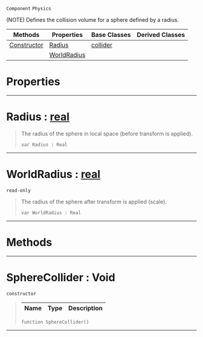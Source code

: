  `Component` `Physics`



(NOTE) Defines the collision volume for a sphere defined by a radius.

|Methods|Properties|Base Classes|Derived Classes|
|---|---|---|---|
|[ Constructor](https://github.com/zeroengineteam/ZeroDocs/blob/master/code_reference/class_reference/spherecollider.markdown#spherecollider-void)|[ Radius](https://github.com/zeroengineteam/ZeroDocs/blob/master/code_reference/class_reference/spherecollider.markdown#radius-zero-engine-docum)|[collider](https://github.com/zeroengineteam/ZeroDocs/blob/master/code_reference/class_reference/collider.markdown)| |
| |[ WorldRadius](https://github.com/zeroengineteam/ZeroDocs/blob/master/code_reference/class_reference/spherecollider.markdown#worldradius-zero-engine)| | |


 #  Properties


---  
 #  Radius : [real](https://github.com/zeroengineteam/ZeroDocs/blob/master/code_reference/nada_base_types/real.markdown)

> The radius of the sphere in local space (before transform is applied).
> ``` lang=cpp, name=Nada
> var Radius : Real


---  
 #  WorldRadius : [real](https://github.com/zeroengineteam/ZeroDocs/blob/master/code_reference/nada_base_types/real.markdown)

 `read-only`

> The radius of the sphere after transform is applied (scale).
> ``` lang=cpp, name=Nada
> var WorldRadius : Real


---  
 #  Methods


---  
 #  SphereCollider : Void

 `constructor`

> 
> |Name|Type|Description|
> |---|---|---|
> ``` lang=cpp, name=Nada
> function SphereCollider()
> ``` 


---  
 

 